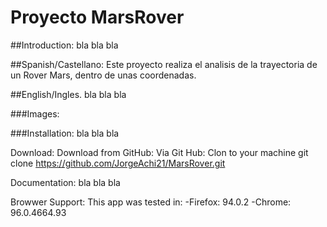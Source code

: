 # Proyecto MarsRover
##Introduction:
bla bla bla

##Spanish/Castellano:
Este proyecto realiza el analisis de la trayectoria de un Rover Mars, dentro de unas coordenadas.

##English/Ingles.
bla bla bla

###Images:

###Installation:
bla bla bla

Download:
Download from GitHub:
Via Git Hub:
Clon to your machine
git clone https://github.com/JorgeAchi21/MarsRover.git

Documentation:
bla bla bla

Browwer Support:
This app was tested in:
-Firefox: 94.0.2
-Chrome: 96.0.4664.93
